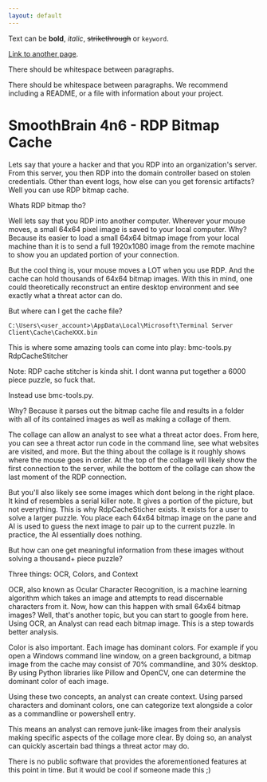 ```yaml
---
layout: default
---
```


Text can be **bold**, _italic_, ~~strikethrough~~ or `keyword`.

[Link to another page](./another-page.html).

There should be whitespace between paragraphs.

There should be whitespace between paragraphs. We recommend including a README, or a file with information about your project.

# SmoothBrain 4n6 - RDP Bitmap Cache

Lets say that youre a hacker and that you RDP into an organization's server. From this server, you then RDP into the domain controller based on stolen credentials. Other than event logs, how else can you get forensic artifacts? Well you can use RDP bitmap cache. 

Whats RDP bitmap tho?

Well lets say that you RDP into another computer. Wherever your mouse moves, a small 64x64 pixel image is saved to your local computer. Why? Because its easier to load a small 64x64 bitmap image from your local machine than it is to send a full 1920x1080 image from the remote machine to show you an updated portion of your connection. 

But the cool thing is, your mouse moves a LOT when you use RDP. And the cache can hold thousands of 64x64 bitmap images. With this in mind, one could theoretically reconstruct an entire desktop environment and see exactly what a threat actor can do. 

But where can I get the cache file? 

```
C:\Users\<user_account>\AppData\Local\Microsoft\Terminal Server Client\Cache\CacheXXX.bin
```
This is where some amazing tools can come into play:
bmc-tools.py 
RdpCacheStitcher

Note: RDP cache stitcher is kinda shit. I dont wanna put together a 6000 piece puzzle, so fuck that. 

Instead use bmc-tools.py.

Why? Because it parses out the bitmap cache file and results in a folder with all of its contained images as well as making a collage of them.

The collage can allow an analyst to see what a threat actor does. From here, you can see a threat actor run code in the command line, see what websites are visited, and more.  But the thing about the collage is it roughly shows where the mouse goes in order. At the top of the collage will likely show the first connection to the server, while the bottom of the collage can show the last moment of the RDP connection. 

But you'll also likely see some images which dont belong in the right place. It kind of resembles a serial killer note. It gives a portion of the picture, but not everything. This is why RdpCacheSticher exists. It exists for a user to solve a larger puzzle. You place each 64x64 bitmap image on the pane and AI is used to guess the next image to pair up to the current puzzle. In practice, the AI essentially does nothing. 

But how can one get meaningful information from these images without solving a thousand+ piece puzzle?

Three things: OCR, Colors, and Context

OCR, also known as Ocular Character Recognition, is a machine learning algorithm which takes an image and attempts to read discernable characters from it. Now, how can this happen with small 64x64 bitmap images? Well, that's another topic, but you can start to google from here. Using OCR, an Analyst can read each bitmap image. This is a step towards better analysis.

Color is also important. Each image has dominant colors. For example if you open a Windows command line window, on a green background, a bitmap image from the cache may consist of 70% commandline,  and 30% desktop. By using Python libraries like Pillow and OpenCV, one can determine the dominant color of each image. 

Using these two concepts, an analyst can create context. Using parsed characters and dominant colors, one can categorize text alongside a color as a commandline or powershell entry. 

This means an analyst can remove junk-like images from their analysis making specific aspects of the collage more clear. By doing so, an analyst can quickly ascertain bad things a threat actor may do.

There is no public software that provides the aforementioned features at this point in time. But it would be cool if someone made this ;)
